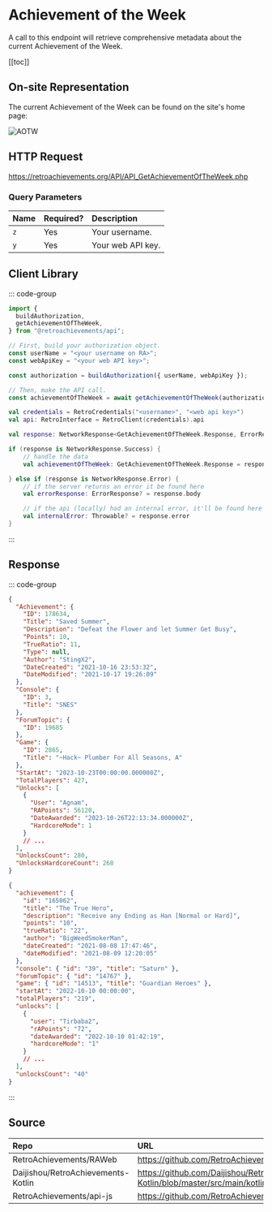 <script setup>
import SampleRequest from '../components/SampleRequest.vue';
</script>

# Achievement of the Week

A call to this endpoint will retrieve comprehensive metadata about the current Achievement of the Week.

[[toc]]

## On-site Representation

The current Achievement of the Week can be found on the site's home page:

![AOTW](/aotw.png)

## HTTP Request

<SampleRequest httpVerb="GET">https://retroachievements.org/API/API_GetAchievementOfTheWeek.php</SampleRequest>

### Query Parameters

| Name | Required? | Description       |
|:-----|:----------|:------------------|
| `z`  | Yes       | Your username.    |
| `y`  | Yes       | Your web API key. |

## Client Library

::: code-group

```ts [NodeJS]
import {
  buildAuthorization,
  getAchievementOfTheWeek,
} from "@retroachievements/api";

// First, build your authorization object.
const userName = "<your username on RA>";
const webApiKey = "<your web API key>";

const authorization = buildAuthorization({ userName, webApiKey });

// Then, make the API call.
const achievementOfTheWeek = await getAchievementOfTheWeek(authorization);
```

```kotlin [Kotlin]
val credentials = RetroCredentials("<username>", "<web api key>")
val api: RetroInterface = RetroClient(credentials).api

val response: NetworkResponse<GetAchievementOfTheWeek.Response, ErrorResponse> = api.getAchievementOfTheWeek()

if (response is NetworkResponse.Success) {
    // handle the data
    val achievementOfTheWeek: GetAchievementOfTheWeek.Response = response.body

} else if (response is NetworkResponse.Error) {
    // if the server returns an error it be found here
    val errorResponse: ErrorResponse? = response.body

    // if the api (locally) had an internal error, it'll be found here
    val internalError: Throwable? = response.error
}
```

:::

## Response

::: code-group

```json [HTTP Response]
{
  "Achievement": {
    "ID": 178634,
    "Title": "Saved Summer",
    "Description": "Defeat the Flower and let Summer Get Busy",
    "Points": 10,
    "TrueRatio": 11,
    "Type": null,
    "Author": "StingX2",
    "DateCreated": "2021-10-16 23:53:32",
    "DateModified": "2021-10-17 19:26:09"
  },
  "Console": {
    "ID": 3,
    "Title": "SNES"
  },
  "ForumTopic": {
    "ID": 19685
  },
  "Game": {
    "ID": 2865,
    "Title": "~Hack~ Plumber For All Seasons, A"
  },
  "StartAt": "2023-10-23T00:00:00.000000Z",
  "TotalPlayers": 427,
  "Unlocks": [
    {
      "User": "Agnam",
      "RAPoints": 56120,
      "DateAwarded": "2023-10-26T22:13:34.000000Z",
      "HardcoreMode": 1
    }
    // ...
  ],
  "UnlocksCount": 280,
  "UnlocksHardcoreCount": 268
}
```

```json [NodeJS]
{
  "achievement": {
    "id": "165062",
    "title": "The True Hero",
    "description": "Receive any Ending as Han [Normal or Hard]",
    "points": "10",
    "trueRatio": "22",
    "author": "BigWeedSmokerMan",
    "dateCreated": "2021-08-08 17:47:46",
    "dateModified": "2021-08-09 12:20:05"
  },
  "console": { "id": "39", "title": "Saturn" },
  "forumTopic": { "id": "14767" },
  "game": { "id": "14513", "title": "Guardian Heroes" },
  "startAt": "2022-10-10 00:00:00",
  "totalPlayers": "219",
  "unlocks": [
    {
      "user": "Tirbaba2",
      "rAPoints": "72",
      "dateAwarded": "2022-10-10 01:42:19",
      "hardcoreMode": "1"
    }
    // ...
  ],
  "unlocksCount": "40"
}
```

:::

## Source

| Repo                               | URL                                                                                                                      |
|:-----------------------------------|:-------------------------------------------------------------------------------------------------------------------------|
| RetroAchievements/RAWeb            | https://github.com/RetroAchievements/RAWeb/blob/master/public/API/API_GetAchievementOfTheWeek.php                        |
| Daijishou/RetroAchievements-Kotlin | https://github.com/Daijishou/RetroAchievements-Kotlin/blob/master/src/main/kotlin/retroachivements/api/RetroInterface.kt |
| RetroAchievements/api-js           | https://github.com/RetroAchievements/api-js/blob/main/src/feed/getAchievementOfTheWeek.ts                                |
